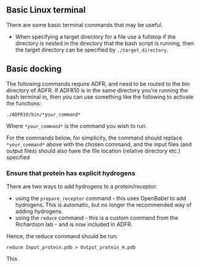 ## Basic Linux terminal
There are some basic terminal commands that may be useful. 
* When specifying a target directory for a file use a fullstop if the directory is nested in the directory that the bash script is running, then the target directory can be specified by ```./target_directory```. 

## Basic docking
The following commands require ADFR, and need to be routed to the bin directory of ADFR. If ADFR10 is in the same directory you're running the bash terminal in, then you can use something like the following to activate the functions:
```
./ADFR10/bin/*your_command*
```
Where ```*your_command*``` is the command you wish to run. 

For the commands below, for simplicity, the command should replace ```*your_command*``` above with the chosen command, and the input files (and output files) should also have the file location (relative directory etc.) specified

### Ensure that protein has explicit hydrogens
There are two ways to add hydrogens to a protein/receptor:
* using the ```prepare_receptor``` command - this uses OpenBabel to add hydrogens. This is automatic, but no longer the recommended way of adding hydrogens. 
* using the ```reduce``` command - this is a custom command from the Richardson lab - and is now included in ADFR. 

Hence, the reduce command should be run:
```
reduce Input_protein.pdb > Output_protein_H.pdb
```

This 